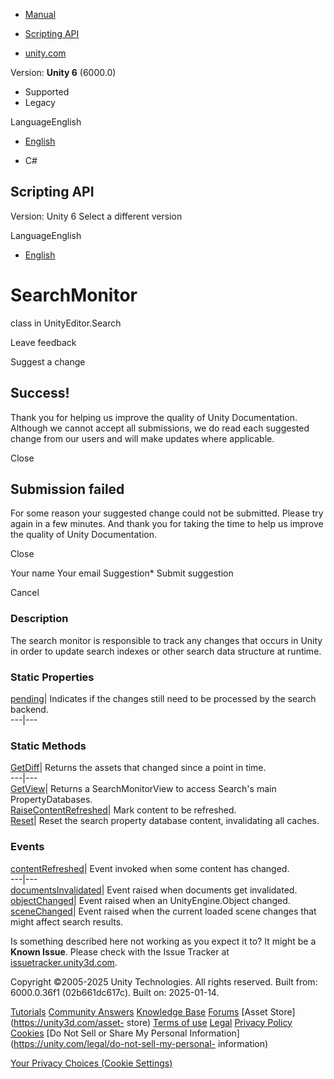 [ ]()

  * [Manual](../Manual/index.html)
  * [Scripting API](../ScriptReference/index.html)

  * [unity.com](https://unity.com/)

Version: **Unity 6** (6000.0)

  * Supported
  * Legacy

LanguageEnglish

  * [English]()

  * C#

[ ](https://docs.unity3d.com)

## Scripting API

Version: Unity 6 Select a different version

LanguageEnglish

  * [English]()

# SearchMonitor

class in UnityEditor.Search

Leave feedback

Suggest a change

## Success!

Thank you for helping us improve the quality of Unity Documentation. Although
we cannot accept all submissions, we do read each suggested change from our
users and will make updates where applicable.

Close

## Submission failed

For some reason your suggested change could not be submitted. Please <a>try
again</a> in a few minutes. And thank you for taking the time to help us
improve the quality of Unity Documentation.

Close

Your name Your email Suggestion* Submit suggestion

Cancel

[ ]()

### Description

The search monitor is responsible to track any changes that occurs in Unity in
order to update search indexes or other search data structure at runtime.

### Static Properties

[pending](Search.SearchMonitor-pending.html)| Indicates if the changes still
need to be processed by the search backend.  
---|---  
  
### Static Methods

[GetDiff](Search.SearchMonitor.GetDiff.html)| Returns the assets that changed
since a point in time.  
---|---  
[GetView](Search.SearchMonitor.GetView.html)| Returns a SearchMonitorView to
access Search's main PropertyDatabases.  
[RaiseContentRefreshed](Search.SearchMonitor.RaiseContentRefreshed.html)| Mark
content to be refreshed.  
[Reset](Search.SearchMonitor.Reset.html)| Reset the search property database
content, invalidating all caches.  
  
### Events

[contentRefreshed](Search.SearchMonitor-contentRefreshed.html)| Event invoked
when some content has changed.  
---|---  
[documentsInvalidated](Search.SearchMonitor-documentsInvalidated.html)| Event
raised when documents get invalidated.  
[objectChanged](Search.SearchMonitor-objectChanged.html)| Event raised when an
UnityEngine.Object changed.  
[sceneChanged](Search.SearchMonitor-sceneChanged.html)| Event raised when the
current loaded scene changes that might affect search results.  
  
Is something described here not working as you expect it to? It might be a
**Known Issue**. Please check with the Issue Tracker at
[issuetracker.unity3d.com](https://issuetracker.unity3d.com).

Copyright ©2005-2025 Unity Technologies. All rights reserved. Built from:
6000.0.36f1 (02b661dc617c). Built on: 2025-01-14.

[Tutorials](https://unity3d.com/learn) [Community
Answers](https://answers.unity3d.com) [Knowledge
Base](https://support.unity3d.com/hc/en-us)
[Forums](https://forum.unity3d.com) [Asset Store](https://unity3d.com/asset-
store) [Terms of use](https://docs.unity3d.com/Manual/TermsOfUse.html)
[Legal](https://unity.com/legal) [Privacy
Policy](https://unity.com/legal/privacy-policy)
[Cookies](https://unity.com/legal/cookie-policy) [Do Not Sell or Share My
Personal Information](https://unity.com/legal/do-not-sell-my-personal-
information)

[Your Privacy Choices (Cookie Settings)](javascript:void\(0\);)

